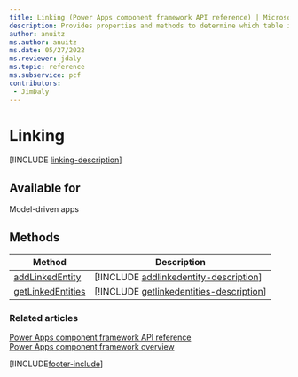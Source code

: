 ```yaml
---
title: Linking (Power Apps component framework API reference) | Microsoft Docs
description: Provides properties and methods to determine which table is linked and to get all the tables linked.
author: anuitz
ms.author: anuitz
ms.date: 05/27/2022
ms.reviewer: jdaly
ms.topic: reference
ms.subservice: pcf
contributors:
 - JimDaly
---
```


# Linking

[!INCLUDE [linking-description](includes/linking-description.md)]

## Available for

Model-driven apps

## Methods

| Method                                              | Description                                                                                     |
| --------------------------------------------------- | ----------------------------------------------------------------------------------------------- |
| [addLinkedEntity](linking/addLinkedEntity.md)       | [!INCLUDE [addlinkedentity-description](linking/includes/addlinkedentity-description.md)]       |
| [getLinkedEntities](linking/getlinkedentities.md)   | [!INCLUDE [getlinkedentities-description](linking/includes/getlinkedentities-description.md)]   |

### Related articles

[Power Apps component framework API reference](../reference/index.md)<br/>
[Power Apps component framework overview](../overview.md)

[!INCLUDE[footer-include](../../../includes/footer-banner.md)]
